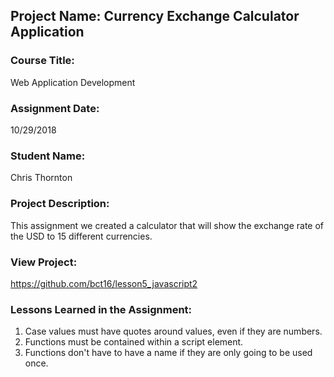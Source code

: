 ## Project Name:  Currency Exchange Calculator Application

### Course Title:
Web Application Development

### Assignment Date:  
10/29/2018

### Student Name:  
Chris Thornton

### Project Description:
This assignment we created a calculator that will show the exchange rate of the USD to 15 different currencies.

### View Project:
https://github.com/bct16/lesson5_javascript2

### Lessons Learned in the Assignment:
1. Case values must have quotes around values, even if they are numbers.
2. Functions must be contained within a script element.
3. Functions don't have to have a name if they are only going to be used once.

